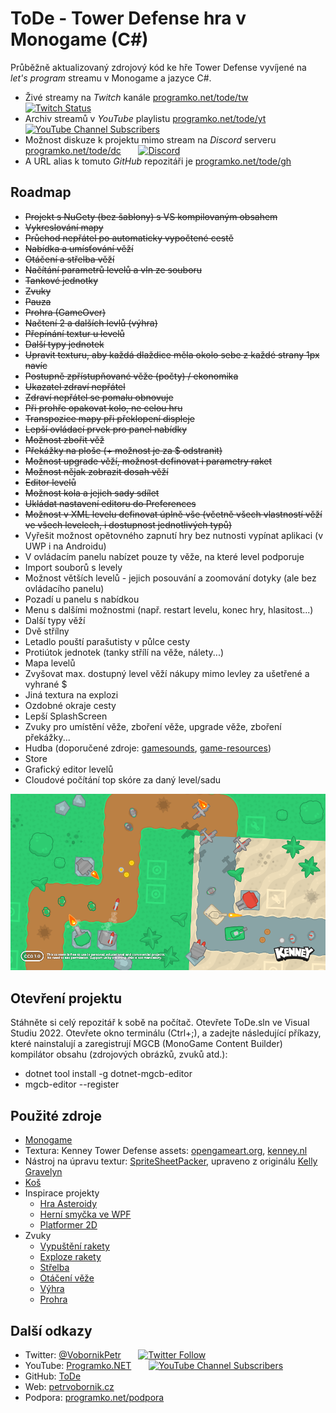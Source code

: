 ﻿# ToDe - Tower Defense hra v Monogame (C#)

Průběžně aktualizovaný zdrojový kód ke hře Tower Defense vyvíjené na _let's program_ streamu v Monogame a jazyce C#.
* Živé streamy na *Twitch* kanále [programko.net/tode/tw](https://www.twitch.tv/petrvobornik) &nbsp; &nbsp; &nbsp; [![Twitch Status](https://img.shields.io/twitch/status/petrvobornik?label=Twitch&style=social)](https://www.twitch.tv/petrvobornik)
* Archiv streamů v *YouTube* playlistu [programko.net/tode/yt](https://www.youtube.com/playlist?list=PLxTqV9i8bnb_BN9k_-W_CjXfumNzqiPEe) &nbsp; &nbsp; &nbsp; [![YouTube Channel Subscribers](https://img.shields.io/youtube/channel/subscribers/UCpa5E1uKjQ0gGlui9G1wPCg?label=YouTube&style=social)](https://www.youtube.com/user/VobornikPetrCZ/)
* Možnost diskuze k projektu mimo stream na *Discord* serveru [programko.net/tode/dc](https://discord.gg/GVgz2a3qd8) &nbsp; &nbsp; &nbsp; [![Discord](https://img.shields.io/discord/836206232485232700?color=%237289DA&label=Discord&logo=discord&logoColor=%23FFF&style=plastic)](https://discord.gg/GVgz2a3qd8)
* A URL alias k tomuto *GitHub* repozitáři je [programko.net/tode/gh](https://github.com/PetrVobornik/ToDe)

## Roadmap
* ~~Projekt s NuGety (bez šablony) s VS kompilovaným obsahem~~
* ~~Vykreslování mapy~~
* ~~Průchod nepřátel po automaticky vypočtené cestě~~
* ~~Nabídka a umísťování věží~~
* ~~Otáčení a střelba věží~~
* ~~Načítání parametrů levelů a vln ze souboru~~
* ~~Tankové jednotky~~
* ~~Zvuky~~
* ~~Pauza~~
* ~~Prohra (GameOver)~~
* ~~Načtení 2 a dalších levlů (výhra)~~
* ~~Přepínání textur u levelů~~
* ~~Další typy jednotek~~
* ~~Upravit texturu, aby každá dlaždice měla okolo sebe z každé strany 1px navíc~~
* ~~Postupně zpřístupňované věže (počty) / ekonomika~~
* ~~Ukazatel zdraví nepřátel~~
* ~~Zdraví nepřátel se pomalu obnovuje~~
* ~~Při prohře opakovat kolo, ne celou hru~~
* ~~Transpozice mapy při překlopení displeje~~
* ~~Lepší ovládací prvek pro panel nabídky~~
* ~~Možnost zbořit věž~~
* ~~Překážky na ploše (+ možnost je za $ odstranit)~~
* ~~Možnost upgrade věží, možnost definovat i parametry raket~~
* ~~Možnost nějak zobrazit dosah věží~~
* ~~Editor levelů~~
* ~~Možnost kola a jejich sady sdílet~~
* ~~Ukládat nastavení editoru do Preferences~~
* ~~Možnost v XML levelu definovat úplně vše (včetně všech vlastností věží ve všech levelech, i dostupnost jednotlivých typů)~~
* Vyřešit možnost opětovného zapnutí hry bez nutnosti vypínat aplikaci (v UWP i na Androidu)
* V ovládacím panelu nabízet pouze ty věže, na které level podporuje
* Import souborů s levely
* Možnost větších levelů - jejich posouvání a zoomování dotyky (ale bez ovládacího panelu)
* Pozadí u panelu s nabídkou
* Menu s dalšími možnostmi (např. restart levelu, konec hry, hlasitost...)
* Další typy věží
* Dvě střílny
* Letadlo pouští parašutisty v půlce cesty
* Protiútok jednotek (tanky střílí na věže, nálety...)
* Mapa levelů
* Zvyšovat max. dostupný level věží nákupy mimo levley za ušetřené a vyhrané $
* Jiná textura na explozi
* Ozdobné okraje cesty
* Lepší SplashScreen
* Zvuky pro umístění věže, zboření věže, upgrade věže, zboření překážky...
* Hudba (doporučené zdroje: [gamesounds](https://gamesounds.xyz), [game-resources](https://blog.felgo.com/game-resources/free-music-for-games))
* Store
* Grafický editor levelů
* Cloudové počítání top skóre za daný level/sadu


<p align="center">
<img src="https://github.com/PetrVobornik/ToDe/blob/main/Soubory/texture-sample.png?raw=true" alt="Ukázka použité textury" />
</p>


## Otevření projektu
Stáhněte si celý repozitář k sobě na počítač. Otevřete ToDe.sln ve Visual Studiu 2022. 
Otevřete okno terminálu (Ctrl+;), a zadejte následující příkazy, které nainstalují a zaregistrují MGCB (MonoGame Content Builder) kompilátor obsahu (zdrojových obrázků, zvuků atd.):
* dotnet tool install -g dotnet-mgcb-editor
* mgcb-editor --register


## Použité zdroje
* [Monogame](https://www.monogame.net)
* Textura: Kenney Tower Defense assets: [opengameart.org](https://opengameart.org/content/tower-defense-300-tilessprites), [kenney.nl](https://www.kenney.nl/assets/tower-defense-top-down)
* Nástroj na úpravu textur: [SpriteSheetPacker](https://github.com/PetrVobornik/SpriteSheetPacker), upraveno z originálu [Kelly Gravelyn](https://github.com/kellygravelyn/SpriteSheetPacker)
* [Koš](https://www.freeiconspng.com/img/28675)
* Inspirace projekty
    * [Hra Asteroidy](https://github.com/PetrVobornik/prednasky/tree/master/Xamarin.Forms/09-Hra)
    * [Herní smyčka ve WPF](https://www.youtube.com/playlist?list=PLxTqV9i8bnb_jTFqFLAE2cnB6ec6u6N5T)
    * [Platformer 2D](https://github.com/MonoGame/MonoGame.Samples/tree/develop/Platformer2D/)
* Zvuky
    * [Vypuštění rakety](https://freesound.org/people/jorgerosa/sounds/458669/)
    * [Exploze rakety](https://freesound.org/people/derplayer/sounds/587194/)
    * [Střelba](https://freesound.org/people/timgormly/sounds/170167/)
    * [Otáčení věže](https://freesound.org/people/KieranKeegan/sounds/418881/)
    * [Výhra](https://freesound.org/people/LittleRobotSoundFactory/sounds/270402/)
    * [Prohra](https://freesound.org/people/LittleRobotSoundFactory/sounds/270466/)


## Další odkazy
* Twitter: [@VobornikPetr](https://twitter.com/VobornikPetr) &nbsp; &nbsp; &nbsp; [![Twitter Follow](https://img.shields.io/twitter/follow/VobornikPetr?label=Twitter&style=social)](https://twitter.com/VobornikPetr)
* YouTube: [Programko.NET](http://programko.net) &nbsp; &nbsp; &nbsp; [![YouTube Channel Subscribers](https://img.shields.io/youtube/channel/subscribers/UCpa5E1uKjQ0gGlui9G1wPCg?label=YouTube&style=social)](https://www.youtube.com/user/VobornikPetrCZ/)
* GitHub: [ToDe](https://github.com/PetrVobornik/ToDe)
* Web: [petrvobornik.cz](https://www.petrvobornik.cz)
* Podpora: [programko.net/podpora](https://programko.net/podpora)